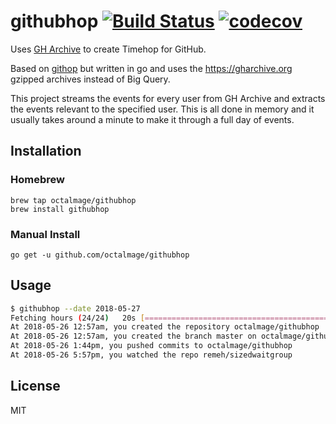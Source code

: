 # githubhop [![Build Status](https://travis-ci.org/octalmage/githubhop.svg?branch=master)](https://travis-ci.org/octalmage/githubhop) [![codecov](https://codecov.io/gh/octalmage/githubhop/branch/master/graph/badge.svg)](https://codecov.io/gh/octalmage/githubhop)

Uses [GH Archive](https://gharchive.org) to create Timehop for GitHub.

Based on [githop](https://github.com/neonichu/githop) but written in go and uses the https://gharchive.org gzipped archives instead of Big Query.

This project streams the events for every user from GH Archive and extracts the events relevant to the specified user. This is all done in memory and it usually takes around a minute to make it through a full day of events.

## Installation

### Homebrew

```
brew tap octalmage/githubhop
brew install githubhop
```

### Manual Install

```
go get -u github.com/octalmage/githubhop
```
## Usage

```bash
$ githubhop --date 2018-05-27
Fetching hours (24/24)   20s [====================================================================] 100%
At 2018-05-26 12:57am, you created the repository octalmage/githubhop
At 2018-05-26 12:57am, you created the branch master on octalmage/githubhop
At 2018-05-26 1:44pm, you pushed commits to octalmage/githubhop
At 2018-05-26 5:57pm, you watched the repo remeh/sizedwaitgroup
```

## License

MIT

